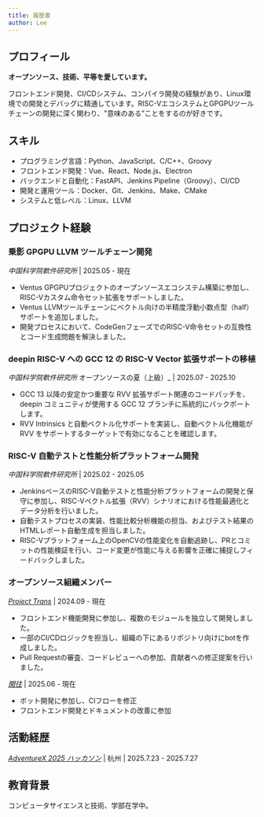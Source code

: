 ```yaml
---
title: 履歴書
author: Lee
---
```


## プロフィール

**オープンソース、技術、平等を愛しています。**

フロントエンド開発、CI/CDシステム、コンパイラ開発の経験があり、Linux環境での開発とデバッグに精通しています。RISC-VエコシステムとGPGPUツールチェーンの開発に深く関わり、"意味のある"ことをするのが好きです。

## スキル

- プログラミング言語：Python、JavaScript、C/C++、Groovy
- フロントエンド開発：Vue、React、Node.js、Electron
- バックエンドと自動化：FastAPI、Jenkins Pipeline（Groovy）、CI/CD
- 開発と運用ツール：Docker、Git、Jenkins、Make、CMake
- システムと低レベル：Linux、LLVM

## プロジェクト経験

### 乗影 GPGPU LLVM ツールチェーン開発

_中国科学院軟件研究所_ | 2025.05 - 現在

- Ventus GPGPUプロジェクトのオープンソースエコシステム構築に参加し、RISC-Vカスタム命令セット拡張をサポートしました。
- Ventus LLVMツールチェーンにベクトル向けの半精度浮動小数点型（half）サポートを追加しました。
- 開発プロセスにおいて、CodeGenフェーズでのRISC-V命令セットの互換性とコード生成問題を解決しました。

### deepin RISC-V への GCC 12 の RISC-V Vector 拡張サポートの移植

_中国科学院軟件研究所_ オープンソースの夏（上級）_ | 2025.07 - 2025.10

- GCC 13 以降の安定かつ重要な RVV 拡張サポート関連のコードパッチを、deepin コミュニティが使用する GCC 12 ブランチに系統的にバックポートします。
- RVV Intrinsics と自動ベクトル化サポートを実装し、自動ベクトル化機能が RVV をサポートするターゲットで有効になることを確認します。

### RISC-V 自動テストと性能分析プラットフォーム開発

_中国科学院軟件研究所_ | 2025.02 - 2025.05

- JenkinsベースのRISC-V自動テストと性能分析プラットフォームの開発と保守に参加し、RISC-Vベクトル拡張（RVV）シナリオにおける性能最適化とデータ分析を行いました。
- 自動テストプロセスの実装、性能比較分析機能の担当、およびテスト結果のHTMLレポート自動生成を担当しました。
- RISC-Vプラットフォーム上のOpenCVの性能変化を自動追跡し、PRとコミットの性能検証を行い、コード変更が性能に与える影響を正確に捕捉しフィードバックしました。

### オープンソース組織メンバー

_[Project Trans](https://github.com/project-trans)_ | 2024.09 - 現在

- フロントエンド機能開発に参加し、複数のモジュールを独立して開発しました。
- 一部のCI/CDロジックを担当し、組織の下にあるリポジトリ向けにbotを作成しました。
- Pull Requestの審査、コードレビューへの参加、貢献者への修正提案を行いました。

_[開往](https://github.com/travellings-link/travellings)_ | 2025.06 - 現在

- ボット開発に参加し、CIフローを修正
- フロントエンド開発とドキュメントの改善に参加

## 活動経歴

_[AdventureX 2025 ハッカソン](https://adventure-x.org/)_ | 杭州 | 2025.7.23 - 2025.7.27

## 教育背景

コンピュータサイエンスと技術、学部在学中。

<!-- 其他不重要的经历，仅作记录。 -->

<!-- ### 小米社区 PK 台板块主持人

_小米社区_ | 2021.08 - 2023.12

- 累计创作内容 470+ 篇，累计互动量 122w+，平均互动量 2600+，单帖最高互动量达 2.8w+，多次打造爆款内容。
-->
